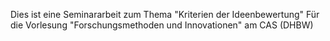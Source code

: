 Dies ist eine Seminararbeit zum Thema "Kriterien der Ideenbewertung"
Für die Vorlesung "Forschungsmethoden und Innovationen" am CAS (DHBW)
